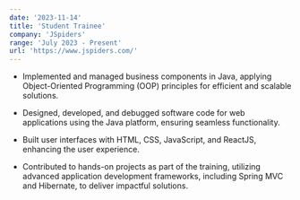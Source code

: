```yaml
---
date: '2023-11-14'
title: 'Student Trainee'
company: 'JSpiders'
range: 'July 2023 - Present'
url: 'https://www.jspiders.com/'
---
```


- Implemented and managed business components in Java, applying Object-Oriented Programming (OOP) principles for efficient and scalable solutions.

- Designed, developed, and debugged software code for web applications using the Java platform, ensuring seamless functionality.

- Built user interfaces with HTML, CSS, JavaScript, and ReactJS, enhancing the user experience.

- Contributed to hands-on projects as part of the training, utilizing advanced application development frameworks, including Spring MVC and Hibernate, to deliver impactful solutions.
